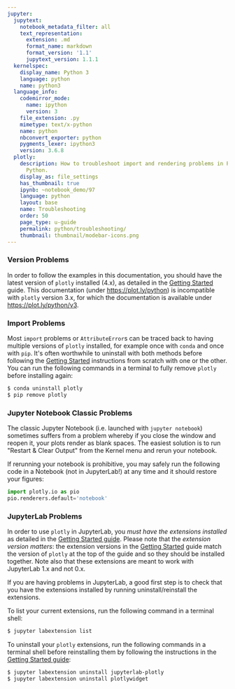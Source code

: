 ```yaml
---
jupyter:
  jupytext:
    notebook_metadata_filter: all
    text_representation:
      extension: .md
      format_name: markdown
      format_version: '1.1'
      jupytext_version: 1.1.1
  kernelspec:
    display_name: Python 3
    language: python
    name: python3
  language_info:
    codemirror_mode:
      name: ipython
      version: 3
    file_extension: .py
    mimetype: text/x-python
    name: python
    nbconvert_exporter: python
    pygments_lexer: ipython3
    version: 3.6.8
  plotly:
    description: How to troubleshoot import and rendering problems in Plotly with
      Python.
    display_as: file_settings
    has_thumbnail: true
    ipynb: ~notebook_demo/97
    language: python
    layout: base
    name: Troubleshooting
    order: 50
    page_type: u-guide
    permalink: python/troubleshooting/
    thumbnail: thumbnail/modebar-icons.png
---
```


<!-- #region -->
### Version Problems

In order to follow the examples in this documentation, you should have the latest version of `plotly` installed (4.x), as detailed in the [Getting Started](/python/getting-started) guide. This documentation (under https://plot.ly/python) is incompatible with `plotly` version 3.x, for which the documentation is available under https://plot.ly/python/v3.

### Import Problems

Most `import` problems or `AttributeError`s can be traced back to having multiple versions of `plotly` installed, for example once with `conda` and once with `pip`. It's often worthwhile to uninstall with both methods before following the [Getting Started](/python/getting-started) instructions from scratch with one or the other. You can run the following commands in a terminal to fully remove `plotly` before installing again:

```bash
$ conda uninstall plotly
$ pip remove plotly
```

### Jupyter Notebook Classic Problems

The classic Jupyter Notebook (i.e. launched with `jupyter notebook`) sometimes suffers from a problem whereby if you close the window and reopen it, your plots render as blank spaces. The easiest solution is to run "Restart & Clear Output" from the Kernel menu and rerun your notebook.

If rerunning your notebook is prohibitive, you may safely run the following code in a Notebook (not in JupyterLab!) at any time and it should restore your figures:

```python
import plotly.io as pio
pio.renderers.default='notebook'
```

### JupyterLab Problems

In order to use `plotly` in JupyterLab, you *must have the extensions installed* as detailed in the [Getting Started guide](/python/getting-started). Please note that the *extension version matters*: the extension versions in the [Getting Started](/python/getting-started) guide match the version of `plotly` at the top of the guide and so they should be installed together. Note also that these extensions are meant to work with JupyterLab 1.x and not 0.x.

If you are having problems in JupyterLab, a good first step is to check that you have the extensions installed by running uninstall/reinstall the extensions.

To list your current extensions, run the following command in a terminal shell:

```bash
$ jupyter labextension list
```

To uninstall your `plotly` extensions, run the following commands in a terminal shell before reinstalling them by following the instructions in the [Getting Started guide](/python/getting-started):

```bash
$ jupyter labextension uninstall jupyterlab-plotly
$ jupyter labextension uninstall plotlywidget
```
<!-- #endregion -->

```python

```
